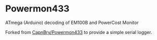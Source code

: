 Powermon433
===========

ATmega (Arduino) decoding of EM100B and PowerCost Monitor

Forked from [CapnBry/Powermon433](https://github.com/CapnBry/Powermon433 "CapnBry/Powermon433") to provide a simple serial logger.
